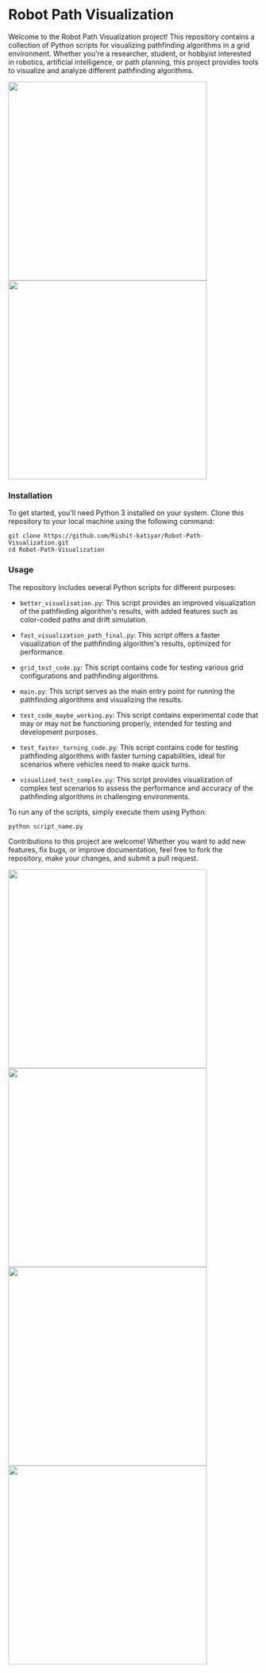 # Robot Path Visualization

Welcome to the Robot Path Visualization project! This repository contains a collection of Python scripts for visualizing pathfinding algorithms in a grid environment. Whether you're a researcher, student, or hobbyist interested in robotics, artificial intelligence, or path planning, this project provides tools to visualize and analyze different pathfinding algorithms.

<img src="https://github.com/Rishit-katiyar/Robot-Path-Visualization/assets/167756997/9d9de741-18be-4fdf-a100-fbcc47e90b32" width="400">
<img src="https://github.com/Rishit-katiyar/Robot-Path-Visualization/assets/167756997/72a255e9-212b-407a-817a-3c6c92a2cf5d" width="400">

### Installation

To get started, you'll need Python 3 installed on your system. Clone this repository to your local machine using the following command:

```
git clone https://github.com/Rishit-katiyar/Robot-Path-Visualization.git
cd Robot-Path-Visualization
```
### Usage

The repository includes several Python scripts for different purposes:

- `better_visualisation.py`: This script provides an improved visualization of the pathfinding algorithm's results, with added features such as color-coded paths and drift simulation.

- `fast_visualization_path_final.py`: This script offers a faster visualization of the pathfinding algorithm's results, optimized for performance.

- `grid_test_code.py`: This script contains code for testing various grid configurations and pathfinding algorithms.

- `main.py`: This script serves as the main entry point for running the pathfinding algorithms and visualizing the results.

- `test_code_maybe_working.py`: This script contains experimental code that may or may not be functioning properly, intended for testing and development purposes.

- `test_faster_turning_code.py`: This script contains code for testing pathfinding algorithms with faster turning capabilities, ideal for scenarios where vehicles need to make quick turns.

- `visualized_test_complex.py`: This script provides visualization of complex test scenarios to assess the performance and accuracy of the pathfinding algorithms in challenging environments.

To run any of the scripts, simply execute them using Python:

```
python script_name.py
```

Contributions to this project are welcome! Whether you want to add new features, fix bugs, or improve documentation, feel free to fork the repository, make your changes, and submit a pull request.

<img src="https://github.com/Rishit-katiyar/Robot-Path-Visualization/assets/167756997/e501a67e-35fa-4c87-b28f-38d89c50ce0c" width="400">
<img src="https://github.com/Rishit-katiyar/Robot-Path-Visualization/assets/167756997/1f98914e-c948-4c2a-bcba-dc52372bfdf2" width="400">

<img src="https://github.com/Rishit-katiyar/Robot-Path-Visualization/assets/167756997/c550e551-8d66-4bc4-afb1-ae623d3c8b2e" width="400">
<img src="https://github.com/Rishit-katiyar/Robot-Path-Visualization/assets/167756997/e3bda7f1-4a3d-4b0f-be36-090b31a98506" width="400">


